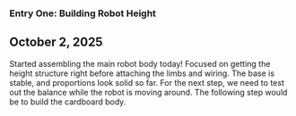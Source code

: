 ### Entry One: Building Robot Height
## October 2, 2025

Started assembling the main robot body today! Focused on getting the height structure right before attaching the limbs and wiring. The base is stable, and proportions look solid so far. For the next step, we need to test out the balance while the robot is moving around. The following step would be to build the cardboard body.
